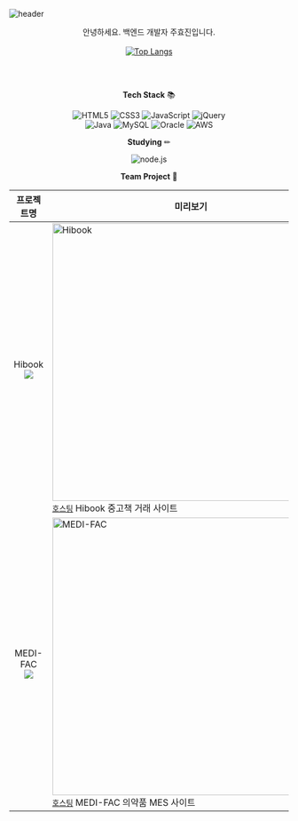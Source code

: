![header](https://capsule-render.vercel.app/api?type=soft&color=gradient&height=160&section=header&text=MEMOZ00%20Github&fontColor=#fff&fontSize=60&fontAlign=50)

<div align=center>
  
  안녕하세요. 백엔드 개발자 주효진입니다.  
  <br>
  [![Top Langs](https://github-readme-stats.vercel.app/api/top-langs/?username=MEMOZ00&layout=compact)](https://github.com/MEMOZ00/github-readme-stats)
  <br>
  <h2></h2>
  <br>
  
  **Tech Stack** 📚
  
  ![HTML5](https://img.shields.io/badge/-HTML5-E34F26?style=flat-square&logo=HTML5&logoColor=white)
  ![CSS3](https://img.shields.io/badge/-CSS3-1572B6?style=flat-square&logo=HTML5&logoColor=white)
  ![JavaScript](https://img.shields.io/badge/-JavaScript-F7DF1E?style=flat-square&logo=JavaScript&logoColor=black)
  ![jQuery](https://img.shields.io/badge/-jQuery-0769AD?style=flat-square&logo=jquery&logoColor=black)
  <br>
  ![Java](https://img.shields.io/badge/-Java-007396?style=flat-square&logo=openjdk&logoColor=white)
  ![MySQL](https://img.shields.io/badge/-MySQL-4479A1?style=flat-square&logo=mysql&logoColor=white)
  ![Oracle](https://img.shields.io/badge/-Oracle-F80000?style=flat-square&logo=oracle&logoColor=black)
  ![AWS](https://img.shields.io/badge/-AWS-232F3E?style=flat-square&logo=amazonaws&logoColor=white)
  
  **Studying** ✏
  
  ![node.js](https://img.shields.io/badge/-node.js-339933?style=flat-square&logo=node.js&logoColor=black)
  
  **Team Project** 📑
  
  | 프로젝트명 | 미리보기 |
  | :---: | --- |
  | Hibook</br><a href="https://github.com/wnalsals123/GameStore_TypeScript"><img src="https://img.shields.io/badge/-GitHub-181717?style=flat&logo=GitHub&logoColor=white"></img></a> | <img src="https://user-images.githubusercontent.com/124169002/233026279-87accf62-07ef-4c4a-bcfd-d70e9fc213c2.PNG" alt="Hibook" width='500'></img></br>[`호스팅`](http://itwillbs7.cafe24.com/teamProject/main.do) Hibook 중고책 거래 사이트 |
  | MEDI-FAC</br><a href="https://github.com/wnalsals123/Resume_Project"><img src="https://img.shields.io/badge/-GitHub-181717?style=flat&logo=GitHub&logoColor=white"></img></a> | <img src="https://user-images.githubusercontent.com/124169002/233026353-161ed5d4-7046-41ec-b57f-f6bca47b350f.PNG" alt="MEDI-FAC" width='500'></img></br>[`호스팅`](http://itwillbs21.cafe24.com/mesteam4/home) MEDI-FAC 의약품 MES 사이트 |
  
</div>

<!--
**MEMOZ00/MEMOZ00** is a ✨ _special_ ✨ repository because its `README.md` (this file) appears on your GitHub profile.

Here are some ideas to get you started:

- 🔭 I’m currently working on ...
- 🌱 I’m currently learning ...
- 👯 I’m looking to collaborate on ...
- 🤔 I’m looking for help with ...
- 💬 Ask me about ...
- 📫 How to reach me: ...
- 😄 Pronouns: ...
- ⚡ Fun fact: ...
-->
